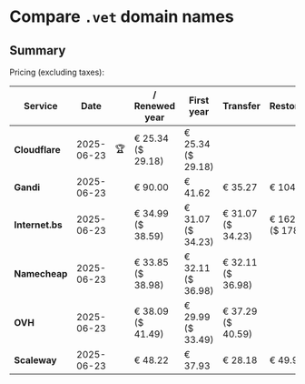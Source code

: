 # Compare `.vet` domain names

## Summary

Pricing (excluding taxes):

| Service | Date |  | / Renewed year | First year | Transfer | Restoration |
|--|--|--|--|--|--|--|
| **Cloudflare** | 2025-06-23 | 🏆 | € 25.34<br>($ 29.18) | € 25.34<br>($ 29.18) |  |  |
| **Gandi** | 2025-06-23 |  | € 90.00 | € 41.62 | € 35.27 | € 104.26 |
| **Internet.bs** | 2025-06-23 |  | € 34.99<br>($ 38.59) | € 31.07<br>($ 34.23) | € 31.07<br>($ 34.23) | € 162.25<br>($ 178.79) |
| **Namecheap** | 2025-06-23 |  | € 33.85<br>($ 38.98) | € 32.11<br>($ 36.98) | € 32.11<br>($ 36.98) |  |
| **OVH** | 2025-06-23 |  | € 38.09<br>($ 41.49) | € 29.99<br>($ 33.49) | € 37.29<br>($ 40.59) |  |
| **Scaleway** | 2025-06-23 |  | € 48.22 | € 37.93 | € 28.18 | € 49.99 |

